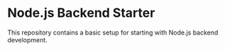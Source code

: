 # Node.js Backend Starter

This repository contains a basic setup for starting with Node.js backend development.